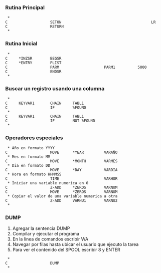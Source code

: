 ### Rutina Principal

```cobol
 *
C                   SETON                                        LR
C                   RETURN
 *
```

### Rutina Inicial

```cobol
 *
C     *INZSR        BEGSR
C     *ENTRY        PLIST
C                   PARM                    PARM1          5000
C                   ENDSR
 *
```

### Buscar un registro usando una columna

```cobol
 *
C     KEYVAR1       CHAIN     TABL1 
C                   IF        %FOUND
 *
C     KEYVAR1       CHAIN     TABL1
C                   IF        NOT %FOUND
 *
```

### Operadores especiales

```cobol
 * Año en formato YYYY
C                   MOVE      *YEAR         VARAÑO
 * Mes en formato MM
C                   MOVE      *MONTH        VARMES
 * Dia en formato DD
C                   MOVE      *DAY          VARDIA
 * Hora en formato HHMMSS
C                   TIME                    VARHOR
 * Iniciar una variable numerica en 0
C                   Z-ADD     *ZEROS        VARNUM
C                   MOVE      *ZEROS        VARNUM
 * Copiar el valor de una variable numerica a otra
C                   Z-ADD     VARNU1        VARNU2
 *
```

### DUMP

1. Agregar la sentencia DUMP
2. Compilar y ejecutar el programa
3. En la línea de comandos escribir WA
4. Navegar por filas hasta ubicar el usuario que ejecuto la tarea
5. Para ver el contenido del SPOOL escribir 8 y ENTER

```cobol
 * 
C                   DUMP
 *
```
